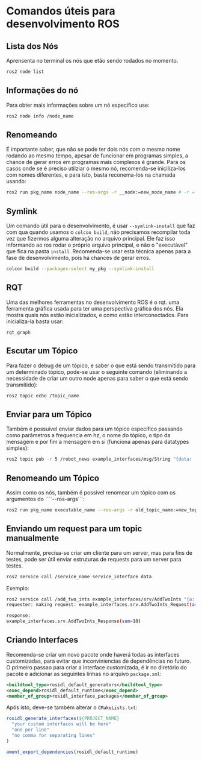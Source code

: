 # Comandos úteis para desenvolvimento ROS

## **Lista dos Nós**
Aprensenta no terminal os nós que etão sendo rodados no momento.
```bash
ros2 node list
```
## **Informações do nó**
Para obter mais informações sobre um nó especifico use:
```bash
ros2 node info /node_name
```
## **Renomeando**
É importante saber, que não se pode ter dois nós com o mesmo nome rodando ao mesmo tempo, apesar de funcionar em programas simples, a chance de gerar erros em programas mais complexos é grande. Para os casos onde se é preciso utilziar o mesmo nó, recomenda-se iniciliza-los com nomes diferentes, e para isto, basta reconema-los na chamada usando:
```bash
ros2 run pkg_name node_name --ros-args -r __node:=new_node_name # -r = --remap
```
## **Symlink**
Um comando útil para o desenvolvimento, é usar ```--symlink-install``` que faz com qua quando usamos o ```colcon build```, não precisamos recompilar toda vez que fizermos alguma alteração no arquivo principal. Ele faz isso informando ao ros rodar o próprio arquivo principal, e não o "executável" que fica na pasta ```install```. Recomenda-se usar esta técnica apenas para a fase de desenvolvimento, pois há chances de gerar erros.
```bash
colcon build --packages-select my_pkg --symlink-install
```

## **RQT**
Uma das melhores ferramentas no desenvolvimento ROS é o rqt. uma ferramenta gráfica usada para ter uma perspectiva gráfica dos nós. Ela mostra quais nós estão inicializados, e como estão interconectados. Para inicializa-la basta usar:
```
rqt_graph
```

## **Escutar um Tópico**
Para fazer o debug de um tópico, e saber o que está sendo transmitido para um determinado tópico, pode-se usar o seguinte comando (eliminando a necessidade de criar um outro node apenas para saber o que está sendo transmitido):
```bash
ros2 topic echo /topic_name
```

## **Enviar para um Tópico**
Também é possuivel enviar dados para um tópico específico passando como parâmetros a frequencia em hz, o nome do tópico, o tipo da mensagem e por fim a mensagem em si (funciona apenas para datatypes simples):
```bash
ros2 topic pub -r 5 /robot_news example_interfaces/msg/String "{data: 'Hello from terminal'}"
```

## **Renomeando um Tópico**
Assim como os nós,  também é possível renomear um tópico com os argumentos do ````--ros-args```:
```bash
ros2 run pkg_name executable_name --ros-args -r old_topic_name:=new_topic_name
```
## **Enviando um request para um topic manualmente**
Normalmente, precisa-se criar um cliente para um server, mas para fins de testes, pode ser útil enviar estruturas de requests para um server para testes.
```bash
ros2 service call /service_name service_interface data
```
Exemplo:
```bash
ros2 service call /add_two_ints example_interfaces/srv/AddTwoInts "{a: 3, b: 7}"
requester: making request: example_interfaces.srv.AddTwoInts_Request(a=3, b=7)

response:
example_interfaces.srv.AddTwoInts_Response(sum=10)
```

## **Criando Interfaces**
Recomenda-se criar um novo pacote onde haverá todas as interfaces customizadas, para evitar que inconviniencias de dependências no futuro. O primeiro passao para criar a interface customizada, é ir no diretório do pacote e adicionar as seguintes linhas no arquivo ```package.xml```:
```xml
<buildtool_type>rosidl_default_generators</buildtool_type>
<exec_depend>rosidl_default_runtime</exec_depend>
<member_of_group>rosidl_interface_packages</member_of_group>
```
Após isto, deve-se também alterar o ```CMakeLists.txt```:
```cmake
rosidl_generate_interfaces(${PROJECT_NAME}
  "your custom interfaces will be here"
  "one per line"
  "no comma for separating lines"
)

ament_export_dependencies(rosidl_default_runtime)
```
